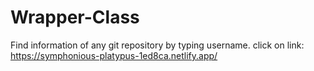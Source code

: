# Wrapper-Class

Find information of any git repository by typing username.
click on link:
https://symphonious-platypus-1ed8ca.netlify.app/
